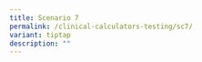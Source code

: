 ```yaml
---
title: Scenario 7
permalink: /clinical-calculators-testing/sc7/
variant: tiptap
description: ""
---
```

